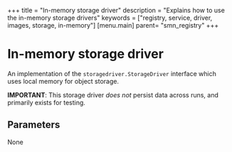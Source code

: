 +++
title = "In-memory storage driver"
description = "Explains how to use the in-memory storage drivers"
keywords = ["registry, service, driver, images, storage,  in-memory"]
[menu.main]
parent= "smn_registry" 
+++


# In-memory storage driver

An implementation of the `storagedriver.StorageDriver` interface which uses local memory for object storage.

**IMPORTANT**: This storage driver *does not* persist data across runs, and primarily exists for testing.

## Parameters

None

